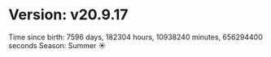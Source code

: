 # Version: v20.9.17
Time since birth: 7596 days, 182304 hours, 10938240 minutes, 656294400 seconds
Season: Summer ☀️
